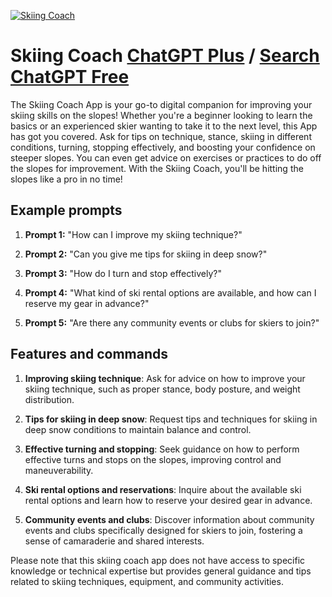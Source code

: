 
[![Skiing Coach](https://files.oaiusercontent.com/file-bEfFo3avDWWFEnhe93Ojt1LC?se=2123-10-18T20%3A44%3A57Z&sp=r&sv=2021-08-06&sr=b&rscc=max-age%3D31536000%2C%20immutable&rscd=attachment%3B%20filename%3D9200e10e-53fd-4f7a-a3cc-a6dafa48aae6.png&sig=k6ujgH3Fwq61Vi0RHASWt3TStlKNSCihM/y18DAGLCA%3D)](https://chat.openai.com/g/g-Y5tPcz0SN-skiing-coach)

# Skiing Coach [ChatGPT Plus](https://chat.openai.com/g/g-Y5tPcz0SN-skiing-coach) / [Search ChatGPT Free](https://gptcall.net/index.html#/?search=Skiing%20Coach)

The Skiing Coach App is your go-to digital companion for improving your skiing skills on the slopes! Whether you're a beginner looking to learn the basics or an experienced skier wanting to take it to the next level, this App has got you covered. Ask for tips on technique, stance, skiing in different conditions, turning, stopping effectively, and boosting your confidence on steeper slopes. You can even get advice on exercises or practices to do off the slopes for improvement. With the Skiing Coach, you'll be hitting the slopes like a pro in no time!

## Example prompts

1. **Prompt 1:** "How can I improve my skiing technique?"

2. **Prompt 2:** "Can you give me tips for skiing in deep snow?"

3. **Prompt 3:** "How do I turn and stop effectively?"

4. **Prompt 4:** "What kind of ski rental options are available, and how can I reserve my gear in advance?"

5. **Prompt 5:** "Are there any community events or clubs for skiers to join?"

## Features and commands

1. **Improving skiing technique**: Ask for advice on how to improve your skiing technique, such as proper stance, body posture, and weight distribution.

2. **Tips for skiing in deep snow**: Request tips and techniques for skiing in deep snow conditions to maintain balance and control.

3. **Effective turning and stopping**: Seek guidance on how to perform effective turns and stops on the slopes, improving control and maneuverability.

4. **Ski rental options and reservations**: Inquire about the available ski rental options and learn how to reserve your desired gear in advance.

5. **Community events and clubs**: Discover information about community events and clubs specifically designed for skiers to join, fostering a sense of camaraderie and shared interests.

Please note that this skiing coach app does not have access to specific knowledge or technical expertise but provides general guidance and tips related to skiing techniques, equipment, and community activities.


